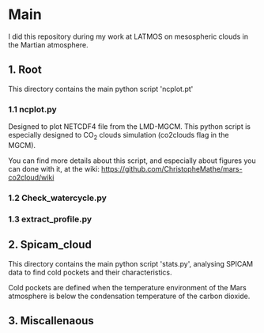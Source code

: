 # Main
I did this repository during my work at LATMOS on mesospheric clouds in the Martian atmosphere.


## 1. Root
This directory contains the main python script 'ncplot.pt'

### 1.1 ncplot.py
Designed to plot NETCDF4 file from the LMD-MGCM. This python script is especially designed to CO<sub>2</sub> clouds simulation (co2clouds flag in the MGCM).

You can find more details about this script, and especially about figures you can done with it, at the wiki: https://github.com/ChristopheMathe/mars-co2cloud/wiki

### 1.2 Check_watercycle.py

### 1.3 extract_profile.py


## 2. Spicam_cloud
This directory contains the main python script 'stats.py', analysing SPICAM data to find cold pockets and their characteristics.

Cold pockets are defined when the temperature environment of the Mars atmosphere is below the condensation temperature of the carbon dioxide.

## 3. Miscallenaous
